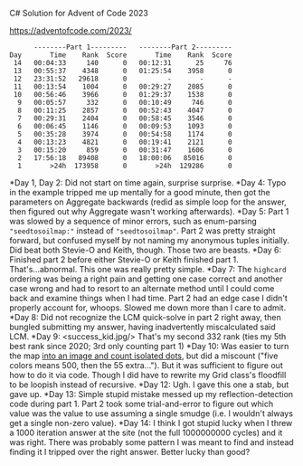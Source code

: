 
C# Solution for Advent of Code 2023

https://adventofcode.com/2023/

```
      --------Part 1---------   --------Part 2---------
Day       Time    Rank  Score       Time    Rank  Score
 14   00:04:33     140      0   00:12:31      25     76
 13   00:55:37    4348      0   01:25:54    3958      0
 12   23:31:52   29618      0          -       -      -
 11   00:13:54    1004      0   00:29:27    2085      0
 10   00:56:46    3966      0   01:29:37    1538      0
  9   00:05:57     332      0   00:10:49     746      0
  8   00:11:25    2857      0   00:52:43    4047      0
  7   00:29:31    2404      0   00:58:45    3546      0
  6   00:06:45    1146      0   00:09:53    1093      0
  5   00:35:28    3974      0   00:54:58    1174      0
  4   00:13:23    4821      0   00:19:41    2121      0
  3   00:15:20     859      0   00:31:47    1606      0
  2   17:56:18   89408      0   18:00:06   85016      0
  1       >24h  173958      0       >24h  129286      0
```

*Day 1, Day 2: Did not start on time again, surprise surprise.
*Day 4: Typo in the example tripped me up mentally for a good minute, then got the parameters on Aggregate backwards (redid as simple loop for the answer, then figured out why Aggregate wasn't working afterwards).
*Day 5: Part 1 was slowed by a sequence of minor errors, such as enum-parsing `"seedtosoilmap:"` instead of `"seedtosoilmap"`. Part 2 was pretty straight forward, but confused myself by not naming my anonymous tuples initially. Did beat both Stevie-O and Keith, though. Those two are beasts.
*Day 6: Finished part 2 before either Stevie-O or Keith finished part 1. That's...abnormal. This one was really pretty simple.
*Day 7: The `highcard` ordering was being a right pain and getting one case correct and another case wrong and had to resort to an alternate method until I could come back and examine things when I had time. Part 2 had an edge case I didn't properly account for, whoops. Slowed me down more than I care to admit.
*Day 8: Did not recognize the LCM quick-solve in part 2 right away, then bungled submitting my answer, having inadvertently miscalculated said LCM.
*Day 9: <success_kid.jpg/> That's my second 332 rank (ties my 5th best rank since 2020; 3rd only counting part 1)
*Day 10: Was easier to turn the map [into an image and count isolated dots](https://cdn.discordapp.com/attachments/870341956734169158/1183295894058192926/image.png), but did a miscount ("five colors means 500, then the 55 extra..."). But it was sufficient to figure out how to do it via code. Though I did have to rewrite my Grid class's floodfill to be loopish instead of recursive.
*Day 12: Ugh. I gave this one a stab, but gave up.
*Day 13: Simple stupid mistake messed up my reflection-detection code during part 1. Part 2 took some trial-and-error to figure out which value was the value to use assuming a single smudge (i.e. I wouldn't always get a single non-zero value).
*Day 14: I think I got stupid lucky when I threw a 1000 iteration answer at the site (not the full 1000000000 cycles) and it was right. There was probably some pattern I was meant to find and instead finding it I tripped over the right answer. Better lucky than good?